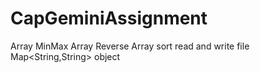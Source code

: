 # CapGeminiAssignment
Array MinMax
Array Reverse
Array sort
read and write file
Map<String,String> object
